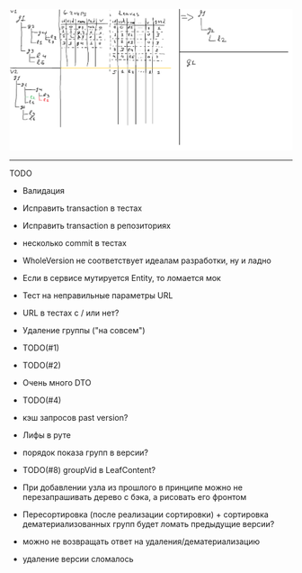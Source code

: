 ![Alt text](ActionSchema.png?raw=true "Schema")

----------
TODO
- Валидация
- Исправить transaction в тестах 
- Исправить transaction в репозиториях
- несколько commit в тестах
- WholeVersion не соответствует идеалам разработки, ну и ладно
- Если в сервисе мутируется Entity, то ломается мок
- Тест на неправильные параметры URL
- URL в тестах с / или нет?

- Удаление группы ("на совсем")
- TODO(#1)
- TODO(#2)
- Очень много DTO
- TODO(#4)
- кэш запросов past version?
- Лифы в руте
- порядок показа групп в версии?
- TODO(#8) groupVid в LeafContent?
- При добавлении узла из прошлого в принципе можно не перезапрашивать дерево с бэка, а рисовать его фронтом
- Пересортировка (после реализации сортировки) + сортировка дематериализованных групп будет ломать предыдущие версии?
- можно не возвращать ответ на удаления/дематериализацию
- удаление версии сломалось